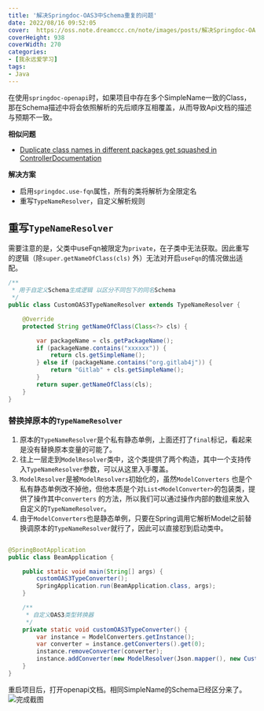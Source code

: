 ```yaml
---
title: '解决Springdoc-OAS3中Schema重复的问题'
date: 2022/08/16 09:52:05
cover:  https://oss.note.dreamccc.cn/note/images/posts/解决Springdoc-OAS3中Schema重复的问题/swagger_logo.svg
coverHeight: 938
coverWidth: 270
categories:
- [我永远爱学习]
tags:
- Java
---
```


在使用`springdoc-openapi`时，如果项目中存在多个SimpleName一致的Class，
那在Schema描述中将会依照解析的先后顺序互相覆盖，从而导致Api文档的描述与预期不一致。

**相似问题**

- [Duplicate class names in different packages get squashed in ControllerDocumentation](https://github.com/springfox/springfox/issues/182)

**解决方案**

- 启用`springdoc.use-fqn`属性，所有的类将解析为全限定名
- 重写`TypeNameResolver`，自定义解析规则

<!--more-->

## 重写`TypeNameResolver`

需要注意的是，父类中useFqn被限定为`private`，在子类中无法获取。因此重写的逻辑（除`super.getNameOfClass(cls)`
外）无法对开启`useFqn`的情况做出适配。

```java
/**
 * 用于自定义Schema生成逻辑 以区分不同包下的同名Schema
 */
public class CustomOAS3TypeNameResolver extends TypeNameResolver {

    @Override
    protected String getNameOfClass(Class<?> cls) {

        var packageName = cls.getPackageName();
        if (packageName.contains("xxxxxx")) {
            return cls.getSimpleName();
        } else if (packageName.contains("org.gitlab4j")) {
            return "Gitlab" + cls.getSimpleName();
        }
        return super.getNameOfClass(cls);
    }
}
```

### 替换掉原本的`TypeNameResolver`

1. 原本的`TypeNameResolver`是个私有静态单例，上面还打了`final`标记，看起来是没有替换原本变量的可能了。
2. 往上一层走到`ModelResolver`类中，这个类提供了两个构造，其中一个支持传入`TypeNameResolver`参数，可以从这里入手覆盖。
3. `ModelResolver`是被`ModelResolvers`初始化的，虽然`ModelConverters`
   也是个私有静态单例改不掉他，但他本质是个对`List<ModelConverter>`的包装类，提供了操作其中`converters`
   的方法，所以我们可以通过操作内部的数组来放入自定义的`TypeNameResolver`。
4. 由于`ModelConverters`也是静态单例，只要在Spring调用它解析Model之前替换调原本的`TypeNameResolver`就行了，因此可以直接怼到启动类中。

```java

@SpringBootApplication
public class BeamApplication {

    public static void main(String[] args) {
        customOAS3TypeConverter();
        SpringApplication.run(BeamApplication.class, args);
    }

    /**
     * 自定义OAS3类型转换器
     */
    private static void customOAS3TypeConverter() {
        var instance = ModelConverters.getInstance();
        var converter = instance.getConverters().get(0);
        instance.removeConverter(converter);
        instance.addConverter(new ModelResolver(Json.mapper(), new CustomOAS3TypeNameResolver()));
    }
}
```

重启项目后，打开openapi文档。相同SimpleName的Schema已经区分来了。
![完成截图](https://oss.note.dreamccc.cn/note/images/posts/解决Springdoc-OAS3中Schema重复的问题/截图_选择区域_20220816104309.png)